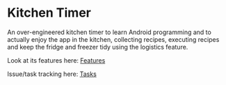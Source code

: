 # Kitchen Timer
An over-engineered kitchen timer to learn Android programming and to actually enjoy the app in the kitchen, collecting
recipes, executing recipes and keep the fridge and freezer tidy using the logistics feature.

Look at its features here: [Features](doc/Features.md)

Issue/task tracking here: [Tasks](doc/tasks/)